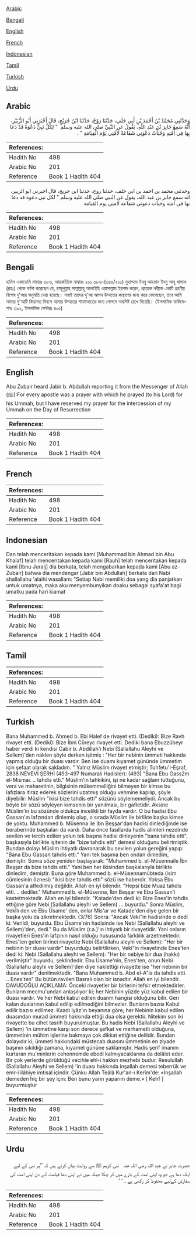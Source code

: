 [Arabic](#arabic)

[Bengali](#bengali)

[English](#english)

[French](#french)

[Indonesian](#indonesian)

[Tamil](#tamil)

[Turkish](#turkish)

[Urdu](#urdu)

## Arabic


<div dir="rtl" lang="ar" style={{fontSize:'larger',backgroundColor:'#f8f9fa',padding:20}}>
وَحَدَّثَنِي مُحَمَّدُ بْنُ أَحْمَدَ بْنِ أَبِي خَلَفٍ، حَدَّثَنَا رَوْحٌ، حَدَّثَنَا ابْنُ جُرَيْجٍ، قَالَ أَخْبَرَنِي أَبُو الزُّبَيْرِ، أَنَّهُ سَمِعَ جَابِرَ بْنَ عَبْدِ اللَّهِ، يَقُولُ عَنِ النَّبِيِّ صلى الله عليه وسلم ‏ "‏ لِكُلِّ نَبِيٍّ دَعْوَةٌ قَدْ دَعَا بِهَا فِي أُمَّتِهِ وَخَبَأْتُ دَعْوَتِي شَفَاعَةً لأُمَّتِي يَوْمَ الْقِيَامَةِ ‏"‏ ‏.‏
</div>
<div style={{backgroundColor:'#f8f9fa',padding:20, marginBottom: 10}}><table> <thead> <tr> <th>References:</th> <th></th> </tr> </thead> <tbody><tr><td>Hadith No</td><td>498</td></tr><tr><td>Arabic No</td><td>201</td></tr><tr><td>Reference</td><td>Book 1 Hadith 404</td></tr></tbody></table></div>


<div dir="rtl" lang="ar" style={{fontSize:'larger',backgroundColor:'#f8f9fa',padding:20}}>
وحدثني محمد بن احمد بن ابي خلف، حدثنا روح، حدثنا ابن جريج، قال اخبرني ابو الزبير، انه سمع جابر بن عبد الله، يقول عن النبي صلى الله عليه وسلم " لكل نبي دعوة قد دعا بها في امته وخبات دعوتي شفاعة لامتي يوم القيامة
</div>
<div style={{backgroundColor:'#f8f9fa',padding:20, marginBottom: 10}}><table> <thead> <tr> <th>References:</th> <th></th> </tr> </thead> <tbody><tr><td>Hadith No</td><td>498</td></tr><tr><td>Arabic No</td><td>201</td></tr><tr><td>Reference</td><td>Book 1 Hadith 404</td></tr></tbody></table></div>

## Bengali


<div dir="ltr" lang="bn" style={{fontSize:'larger',backgroundColor:'#f8f9fa',padding:20}}>
হাদিস একাডেমি নাম্বারঃ ৩৮৬, আন্তর্জাতিক নাম্বারঃ ২০১ ৩৮৬-(৩৪৫/২০১) মুহাম্মাদ ইবনু আহমাদ ইবনু আবূ খালাফ (রহঃ) থেকে বর্ণনা করেছেন যে, রাসূলুল্লাহ সাল্লাল্লাহু আলাইহি ওয়াসাল্লাম ইরশাদ করেন, প্রত্যেক নবীকে একটি গ্রহণীয় বিশেষ দু'আর অনুমতি দেয়া হয়েছে। সবাই তাদের দু'আ আপন উম্মতের কল্যাণের জন্য করে ফেলেছেন, তবে আমি আমার দু'আটি কিয়ামত দিবসে আমার উম্মতের শাফাআতের জন্য গোপনে অবশিষ্ট রেখে দিয়েছি। (ইসলামিক ফাউন্ডেশনঃ ৩৯২, ইসলামিক সেন্টারঃ ৪০৫)
</div>
<div style={{backgroundColor:'#f8f9fa',padding:20, marginBottom: 10}}><table> <thead> <tr> <th>References:</th> <th></th> </tr> </thead> <tbody><tr><td>Hadith No</td><td>498</td></tr><tr><td>Arabic No</td><td>201</td></tr><tr><td>Reference</td><td>Book 1 Hadith 404</td></tr></tbody></table></div>

## English


<div dir="ltr" lang="en" style={{fontSize:'larger',backgroundColor:'#f8f9fa',padding:20}}>
Abu Zubair heard Jabir b. Abdullah reporting it from the Messenger of Allah (ﷺ):For every apostle was a prayer with which he prayed (to his Lord) for his Ummah, but I have reserved my prayer for the intercession of my Ummah on the Day of Resurrection
</div>
<div style={{backgroundColor:'#f8f9fa',padding:20, marginBottom: 10}}><table> <thead> <tr> <th>References:</th> <th></th> </tr> </thead> <tbody><tr><td>Hadith No</td><td>498</td></tr><tr><td>Arabic No</td><td>201</td></tr><tr><td>Reference</td><td>Book 1 Hadith 404</td></tr></tbody></table></div>

## French


<div dir="ltr" lang="fr" style={{fontSize:'larger',backgroundColor:'#f8f9fa',padding:20}}>

</div>
<div style={{backgroundColor:'#f8f9fa',padding:20, marginBottom: 10}}><table> <thead> <tr> <th>References:</th> <th></th> </tr> </thead> <tbody><tr><td>Hadith No</td><td>498</td></tr><tr><td>Arabic No</td><td>201</td></tr><tr><td>Reference</td><td>Book 1 Hadith 404</td></tr></tbody></table></div>

## Indonesian


<div dir="ltr" lang="id" style={{fontSize:'larger',backgroundColor:'#f8f9fa',padding:20}}>
Dan telah menceritakan kepada kami [Muhammad bin Ahmad bin Abu Khalaf] telah menceritakan kepada kami [Rauh] telah menceritakan kepada kami [Ibnu Juraij] dia berkata, telah mengabarkan kepada kami [Abu az-Zubair] bahwa dia mendengar [Jabir bin Abdullah] berkata dari Nabi shallallahu 'alaihi wasallam: "Setiap Nabi memiliki doa yang dia panjatkan untuk umatnya, maka aku menyembunyikan doaku sebagai syafa'at bagi umatku pada hari kiamat
</div>
<div style={{backgroundColor:'#f8f9fa',padding:20, marginBottom: 10}}><table> <thead> <tr> <th>References:</th> <th></th> </tr> </thead> <tbody><tr><td>Hadith No</td><td>498</td></tr><tr><td>Arabic No</td><td>201</td></tr><tr><td>Reference</td><td>Book 1 Hadith 404</td></tr></tbody></table></div>

## Tamil


<div dir="ltr" lang="ta" style={{fontSize:'larger',backgroundColor:'#f8f9fa',padding:20}}>

</div>
<div style={{backgroundColor:'#f8f9fa',padding:20, marginBottom: 10}}><table> <thead> <tr> <th>References:</th> <th></th> </tr> </thead> <tbody><tr><td>Hadith No</td><td>498</td></tr><tr><td>Arabic No</td><td>201</td></tr><tr><td>Reference</td><td>Book 1 Hadith 404</td></tr></tbody></table></div>

## Turkish


<div dir="ltr" lang="tr" style={{fontSize:'larger',backgroundColor:'#f8f9fa',padding:20}}>
Bana Muhammed b. Ahmed b. Ebi Halef de rivayet etti. (Dediki): Bize Ravh rivayet etti. (Dediki): Bize İbni Cüreyc rivayet etti. Dediki bana Ebuzzübeyr haber verdi ki kendisi Cabir b. Abdillah'ı Nebi (Sallallahu Aleyhi ve Sellem)'den naklen şöyle derken işitmiş : "Her bir nebinin ümmeti hakkında yapmış olduğu bir duası vardır. Ben ise duamı kıyamet gününde ümmetim için şefaat olarak sakladım. " Yalnız Müslim rivayet etmiştir; Tuhfetu'I-Eşraf, 2838 NEVEVİ ŞERHİ (493-497 Numaralı Hadisler): (493) "Bana Ebu Gass2m el-Mismaı. .. tahdis etti." Müslim'in tahkikini, işi ne kadar sağlam tuttuğunu, vera ve maharetinin, bilgisinin mükemmelliğini bilmeyen bir kimse bu lafızlara itiraz ederek sözlerini uzatmış olduğu vehmine kapılıp, şöyle diyebilir: Müslim "ikisi bize tahdis etti" sözünü söylememeliydi. Ancak bu böyle bir sözü söyleyen kimsenin bir yanılması, bir gafletidir. Aksine Müslim'in bu sözünde oldukça incelikli bir fayda vardır. O bu hadisi Ebu Gassan'ın lafzından dinlemiş olup, o sırada Müslim ile birlikte başka kimse de yoktu. Muhammed b. Müsenna ile İbn Beşşar'dan hadisi dinlediğinde ise beraberinde başkaları da vardı. Daha önce fasıllarda hadis alimleri nezdinde sevilen ve tercih edilen yolun tek başına hadisi dinleyenin "bana tahdis etti", başkasıyla birlikte işitenin de "bize tahdis etti" demesi olduğunu belirtmiştik. Bundan dolayı Müslim ihtiyatlı davranarak bu sevilen yolun gereğini yapıp: "Bana Ebu Gassan tahdis etti." Yani tek başıma ben ondan dinledim, demiştir. Sonra söze yeniden başlayarak: "Muhammed b. el-Müsennaile İbn Beşşar da bize tahdis etti." Yani ben her ikisinden başkalarıyla birlikte dinledim, demiştir. Buna göre Muhammed b. el-Müsennamübteda (isim cümlesinin öznesi) "ikisi bize tahdis etti" sözü ise haberdir. Yoksa Ebu Gassan'a atfedilmiş değildir. Allah en iyi bilendir. "Hepsi bize Muaz tahdis etti. .. dediler." Muhammed b. el-Müsenna, İbn Beşşar ve Ebu Gassan'i kastetmektedir. Allah en iyi bilendir. "Katade'den dedi ki: Bize Enes'in tahdis ettiğine göre Nebi (Sallallahu aleyhi ve Sellem) ... buyurdu." Sonra Müslim, VekIlı den ve Ebu Üsame' den, onlar Mis'ar ve Katade'den diye gelen bir başka yolu da zikretmektedir. (3/76) Sonra: "Ancak Veki"in hadisinde o dedi ki: Verildi, buyurdu. Ebu Üsame'nin hadisinde ise Nebi (Sallallahu aleyhi ve Sellem)'den, dedi." Bu da Müslim (r.a.)'ın ihtiyatlı bir rivayetidir. Yani onların rivayetleri Enes'in lafzının nasıl olduğu hususunda farklılık arzetmektedir. Enes'ten gelen birinci rivayette Nebi (Sallallahu aleyhi ve Sellem): "Her bir nebinin bir duası vardır" buyurduğu belirtilirken, Veki"in rivayetinde Enes'ten dedi ki: Nebi (Sallallahu aleyhi ve Sellem): "Her bir nebiye bir dua (hakkı) verilmiştir" buyurdu, şeklindedir. Ebu Üsame'nin, Enes'ten, onun Nebi (Sallallahu aleyhi ve Sellem)'den diye naklettiği rivayette ise "her nebinin bir duası vardır" denilmektedir. "Bana Muhammed b. Abd el-A"la da tahdis etti. .. Enes'ten" Bu bütün ravileri Basralı olan bir isnadtır. Allah en iyi bilendir. DAVUDOĞLU AÇIKLAMA: Önceki rivayetler bir birlerini tefsir etmektedirler. Bunların mecmu'undan anlaşılıyor ki; her Nebinin yüzde yüz kabul edilen bir duası vardır. Ve her Nebi kabul edilen duanm hangisi olduğunu bilir. Geri kalan dualarının kabul edilip edilmediğini bilmezler. Bunların bazısı Kabul edilir bazısı edilmez. Kaadı Iyâz'ın beyanına göre; her Nebinin kabul edilen duasından murad ümmeti hakkında ettiği dua olsa gerektir. Nitekim son iki rivayette bu cihet tasrih buyurulmuştur. Bu hadis Nebi (Sallallahu Aleyhi ve Sellem) 'in ümmetine karşı son derece şefkat ve merhametli olduğuna, ümmetinin mühim işlerine bakmaya çok dikkat ettiğine delildir. Bundan dolayıdır ki; ümmeti hakkındaki müstecab duasını ümmetinin en ziyade başının sıkıldığı zamana, kıyamet gününe saklamıştır. Hadis şerif imanını kurtaran mu'minlerin cehennemde ebedi kalmıyacaklarına da delâlet eder. Bir çok yerlerde görüldüğü vecihle ehl-i hakkın mezhebi budur. Resulullah (Sallallahu Aleyhi ve Sellem) 'in duası hakkında inşallah demesi teberrük ve emr-i ilâhiye imtisal içindir. Çünku Allah Teâlâ Kur'an-ı Kerîm'de: «İnşallah demeden hiç bir şey için: Ben bunu yarın yaparım deme.» [ Kehf ] buyurmuştur
</div>
<div style={{backgroundColor:'#f8f9fa',padding:20, marginBottom: 10}}><table> <thead> <tr> <th>References:</th> <th></th> </tr> </thead> <tbody><tr><td>Hadith No</td><td>498</td></tr><tr><td>Arabic No</td><td>201</td></tr><tr><td>Reference</td><td>Book 1 Hadith 404</td></tr></tbody></table></div>

## Urdu


<div dir="rtl" lang="ur" style={{fontSize:'larger',backgroundColor:'#f8f9fa',padding:20}}>
حضرت جابر نے عبد اللہ ‌رضی ‌اللہ ‌عنہ ‌ ‌ نبی کریم ﷺ سے روایت بیان کرتے ہیں کہ ’’ہر نبی کے لیے ایک دعا ہے جو وہ اپنی امت کے بارے میں کر چکا جبکہ میں نے اپنی دعا قیامت کے دن اپنی امت کی سفارش کےلیے محفوظ کر رکھی ہے ۔ ‘ ‘
</div>
<div style={{backgroundColor:'#f8f9fa',padding:20, marginBottom: 10}}><table> <thead> <tr> <th>References:</th> <th></th> </tr> </thead> <tbody><tr><td>Hadith No</td><td>498</td></tr><tr><td>Arabic No</td><td>201</td></tr><tr><td>Reference</td><td>Book 1 Hadith 404</td></tr></tbody></table></div>